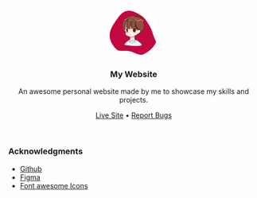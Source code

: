 <div align="center">
   <img width=100 style="border-radius:50%" height=100 src="./images/rishikesh-me.png"/>
   <h3 >My Website</h3>
   
   <p>An awesome personal website made by me to showcase my skills and projects.</p>
    
   <a href="https://rishikesh0-7.github.io">Live Site</a> •
   <a href="https://github.com/Rishikesh0-7/rishikesh0-7.github.io/issues">Report Bugs</a>
   <br>
   
</div>
<br>
<div align="left">
   <h3>Acknowledgments

</h3>
   <ul>
      <li><a href="https://github.com">Github</a></li>
      <li><a href="https://figma.com">Figma</a></li>
      <li><a href="https://fontawesome.com/icons">Font awesome Icons</a></li>
   </ul>
</div>
